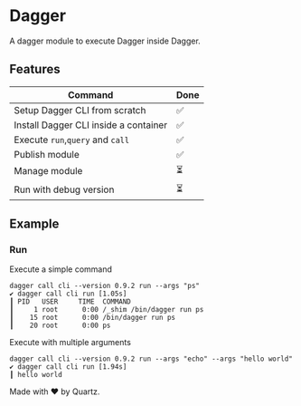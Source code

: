 # Dagger

A dagger module to execute Dagger inside Dagger.

## Features

| Command                               | Done |
|---------------------------------------|------|
| Setup Dagger CLI from scratch         | ✅    |
| Install Dagger CLI inside a container | ✅    |
| Execute `run`,`query` and `call`      | ✅    |
| Publish module                        | ✅    |
| Manage module                         | ⏳    |
| Run with debug version                | ⏳    |

## Example

### Run

Execute a simple command

```shell
dagger call cli --version 0.9.2 run --args "ps"
✔ dagger call cli run [1.05s]
┃ PID   USER     TIME  COMMAND                                                                                                                                                        
┃     1 root      0:00 /_shim /bin/dagger run ps                                                                                                                                      
┃    15 root      0:00 /bin/dagger run ps                                                                                                                                             
┃    20 root      0:00 ps     
```

Execute with multiple arguments

```
dagger call cli --version 0.9.2 run --args "echo" --args "hello world"
✔ dagger call cli run [1.94s]
┃ hello world
```



Made with ❤️ by Quartz.